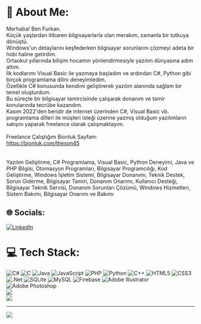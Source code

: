 # 💫 About Me:
Merhaba! Ben Furkan. <br>Küçük yaşlardan itibaren bilgisayarlarla olan merakım, zamanla bir tutkuya dönüştü.<br>Windows'un detaylarını keşfederken bilgisayar sorunlarını çözmeyi adeta bir hobi haline getirdim.<br>Ortaokul yıllarında bilişim hocamın yönlendirmesiyle yazılım dünyasına adım attım.<br>İlk kodlarımı Visual Basic ile yazmaya başladım ve ardından C#, Python gibi birçok programlama dilini deneyimledim.<br>Özellikle C# konusunda kendimi geliştirerek yazılım alanında sağlam bir temel oluşturdum.<br>Bu süreçte bir bilgisayar tamircisinde çalışarak donanım ve tamir konularında tecrübe kazandım. <br>Kasım 2022'den beridir de internet üzerinden C#, Visual Basic vb. programlama dilleri ile müşteri isteği üzerine yazmış olduğum yazılımların satışını yaparak freelance olarak çalışmaktayım.<br><br>Freelance Çalıştığım Bionluk Sayfam:<br>https://bionluk.com/theson45<br><br><br>Yazılım Geliştirme, C# Programlama, Visual Basic, Python Deneyimi, Java ve PHP Bilgisi, Otomasyon Programları, Bilgisayar Programcılığı, Kod Geliştirme, Windows İşletim Sistemi, Bilgisayar Donanımı, Teknik Destek, Sorun Giderme, Bilgisayar Tamiri, Donanım Onarımı, Kullanıcı Desteği, Bilgisayar Teknik Servisi, Donanım Sorunları Çözümü, Windows Hizmetleri, Sistem Bakımı, Bilgisayar Onarımı ve Bakımı


## 🌐 Socials:
[![LinkedIn](https://img.shields.io/badge/LinkedIn-%230077B5.svg?logo=linkedin&logoColor=white)](https://linkedin.com/in/furkan-karapinar) 

# 💻 Tech Stack:
![C#](https://img.shields.io/badge/c%23-%23239120.svg?style=for-the-badge&logo=csharp&logoColor=white) ![C](https://img.shields.io/badge/c-%2300599C.svg?style=for-the-badge&logo=c&logoColor=white) ![Java](https://img.shields.io/badge/java-%23ED8B00.svg?style=for-the-badge&logo=openjdk&logoColor=white) ![JavaScript](https://img.shields.io/badge/javascript-%23323330.svg?style=for-the-badge&logo=javascript&logoColor=%23F7DF1E) ![PHP](https://img.shields.io/badge/php-%23777BB4.svg?style=for-the-badge&logo=php&logoColor=white) ![Python](https://img.shields.io/badge/python-3670A0?style=for-the-badge&logo=python&logoColor=ffdd54) ![C++](https://img.shields.io/badge/c++-%2300599C.svg?style=for-the-badge&logo=c%2B%2B&logoColor=white) ![HTML5](https://img.shields.io/badge/html5-%23E34F26.svg?style=for-the-badge&logo=html5&logoColor=white) ![CSS3](https://img.shields.io/badge/css3-%231572B6.svg?style=for-the-badge&logo=css3&logoColor=white) ![.Net](https://img.shields.io/badge/.NET-5C2D91?style=for-the-badge&logo=.net&logoColor=white) ![SQLite](https://img.shields.io/badge/sqlite-%2307405e.svg?style=for-the-badge&logo=sqlite&logoColor=white) ![MySQL](https://img.shields.io/badge/mysql-%2300000f.svg?style=for-the-badge&logo=mysql&logoColor=white) ![Firebase](https://img.shields.io/badge/Firebase-039BE5?style=for-the-badge&logo=Firebase&logoColor=white) ![Adobe Illustrator](https://img.shields.io/badge/adobe%20illustrator-%23FF9A00.svg?style=for-the-badge&logo=adobe%20illustrator&logoColor=white) ![Adobe Photoshop](https://img.shields.io/badge/adobe%20photoshop-%2331A8FF.svg?style=for-the-badge&logo=adobe%20photoshop&logoColor=white)
<br/>
![](https://github-readme-streak-stats.herokuapp.com/?user=furkan-karapinar&theme=dark&hide_border=false)<br/>
![](https://github-readme-stats.vercel.app/api/top-langs/?username=furkan-karapinar&theme=dark&hide_border=false&include_all_commits=true&count_private=true&layout=compact)

---
[![](https://visitcount.itsvg.in/api?id=furkan-karapinar&icon=0&color=0)](https://visitcount.itsvg.in)

<!-- Proudly created with GPRM ( https://gprm.itsvg.in ) -->
